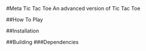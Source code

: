 #Meta Tic Tac Toe
An advanced version of Tic Tac Toe

##How To Play

##Installation

##Building
###Dependencies
